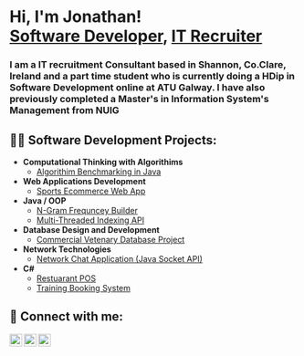 <h1> Hi, I'm Jonathan! <br/><a href="https://github.com/Johnog94">Software Developer</a>, <a href="https://www.linkedin.com/in/jgriffey94/">IT Recruiter</a> </h1>

<h3> I am a IT recruitment Consultant based in Shannon, Co.Clare, Ireland and a part time student who is currently doing a HDip in Software Development online at ATU Galway. I have also previously completed a Master's in Information System's Management from NUIG </h3>

<h2>👨‍💻 Software Development Projects:</h2>

- <b> Computational Thinking with Algorithims </b>
  - [Algorithim Benchmarking in Java]()
- <b> Web Applications Development </b>
  - [Sports Ecommerce Web App]() 
- <b> Java / OOP </b>
  - [N-Gram Frequncey Builder]()
  - [Multi-Threaded Indexing API]()
- <b> Database Design and Development </b>
  - [Commercial Vetenary Database Project]()
- <b> Network Technologies </b>
  - [Network Chat Application (Java Socket API)]()
- <b> C# </b>
  - [Restuarant POS]()
  - [Training Booking System]()


<h2> 🤳 Connect with me:</h2>

[<img align="left" alt="JohnoGriffey | Twitter" width="22px" src="https://cdn.jsdelivr.net/npm/simple-icons@v3/icons/twitter.svg" />][twitter]
[<img align="left" alt="JohnoGriffey | LinkedIn" width="22px" src="https://cdn.jsdelivr.net/npm/simple-icons@v3/icons/linkedin.svg" />][linkedin]
[<img align="left" alt="JohnoGriffey | Instagram" width="22px" src="https://cdn.jsdelivr.net/npm/simple-icons@v3/icons/instagram.svg" />][instagram]

[twitter]: https://twitter.com/johnog94/
[instagram]: https://www.instagram.com/johnogriffey94/
[linkedin]: https://www.linkedin.com/in/jgriffey94/
